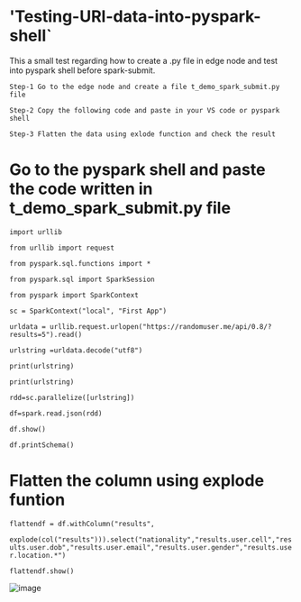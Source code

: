 # 'Testing-URl-data-into-pyspark-shell`

This a small test regarding how to create a .py file in edge node and test into pyspark shell before spark-submit.

  `Step-1 Go to the edge node and create a file t_demo_spark_submit.py file`
  
  `Step-2 Copy the following code and paste in your VS code or pyspark shell`
  
  `Step-3 Flatten the data using exlode function and check the result`

# Go to the pyspark shell and paste the code written in t_demo_spark_submit.py file 

  `import urllib`
  
  `from urllib import request`
  
  `from pyspark.sql.functions import *`
  
  `from pyspark.sql import SparkSession`
  
  `from pyspark import SparkContext`
  
  `sc = SparkContext("local", "First App")`
  
  `urldata = urllib.request.urlopen("https://randomuser.me/api/0.8/?results=5").read()`
  
  `urlstring =urldata.decode("utf8")`
  
  `print(urlstring)`
  
  `print(urlstring)`
  
  `rdd=sc.parallelize([urlstring])`
  
  `df=spark.read.json(rdd)`
  
  `df.show()`
  
  `df.printSchema()`
     
# Flatten the column using explode funtion

 `flattendf = df.withColumn("results",`
 
 `explode(col("results"))).select("nationality","results.user.cell","results.user.dob","results.user.email","results.user.gender","results.user.location.*")`
 
 `flattendf.show()`

![image](https://user-images.githubusercontent.com/70854976/149638217-97986375-74e4-4271-8fe3-51a564737d7c.png)
